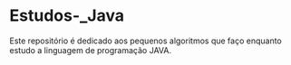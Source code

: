 # Estudos-_Java
Este repositório é dedicado aos pequenos algoritmos que faço enquanto estudo a linguagem de programação JAVA.
